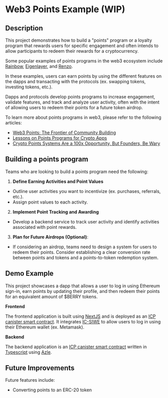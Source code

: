 # Web3 Points Example (WIP)

## Description

This project demonstrates how to build a "points" program or a loyalty program that rewards users for specific engagement and often intends to allow participants to redeem their rewards for a cryptocurrency. 

Some popular examples of points programs in the web3 ecosystem include [Rainbow](https://rainbow.me/points), [Eigenlayer](https://docs.eigenlayer.xyz/eigenlayer/restaking-guides/restaking-user-guide/restaked-point), and [Renzo](https://docs.renzoprotocol.com/docs/product/renzo-ezpoints). 

In these examples, users can earn points by using the different features on the dapps and transacting with the protocols (ex. swapping tokens, investing tokens, etc.). 

Dapps and protocols develop points programs to increase engagement, validate features, and track and analyze user activity, often with the intent of allowing users to redeem their points for a future token airdrop. 

To learn more about points programs in web3, please refer to the following articles:

- [Web3 Points: The Frontier of Community Building](https://www.samudai.xyz/page/web3-points-the-frontier-of-community-building)
- [Lessons on Points Programs for Crypto Apps](https://www.lisnewsletter.com/p/lessons-on-points-programs)
- [Crypto Points Systems Are a 100x Opportunity, But Founders, Be Wary](https://www.coindesk.com/tv/unchained/crypto-points-systems-are-a-100x-opportunity-but-founders-be-wary/)

## Building a points program

Teams who are looking to build a points program need the following:

1. **Define Earning Activities and Point Values**

- Outline user activities you want to incentivize (ex. purchases, referrals, etc.).
- Assign point values to each activity.

2. **Implement Point Tracking and Awarding**

- Develop a backend service to track user activity and identify activities associated with point rewards.

3. **Plan for Future Airdrops (Optional)**:

- If considering an airdrop, teams need to design a system for users to redeem their points. Consider establishing a clear conversion rate between points and tokens and a points-to-token redemption system.

## Demo Example 

This project showcases a dapp that allows a user to log in using Ethereum sign-in, earn points by updating their profile, and then redeem their points for an equivalent amount of $BERRY tokens. 

**Frontend**

The frontend application is built using [NextJS](https://nextjs.org/) and is deployed as an [ICP canister smart contract](https://internetcomputer.org/docs/current/developer-docs/smart-contracts/overview/introduction). It integrates [IC-SIWE](https://github.com/kristoferlund/ic-siwe) to allow users to log in using their Ethereum wallet (ex. Metamask).

**Backend**

The backend application is an [ICP canister smart contract](https://internetcomputer.org/docs/current/developer-docs/smart-contracts/overview/introduction) written in [Typescript](https://internetcomputer.org/docs/current/developer-docs/backend/typescript/) using [Azle](https://demergent-labs.github.io/azle/the_azle_book.html). 

## Future Improvements 

Future features include:

- Converting points to an ERC-20 token



